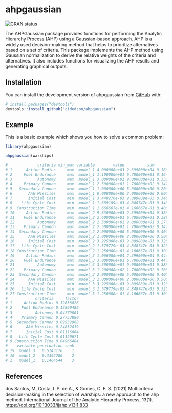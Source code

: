 # ahpgaussian

<!-- badges: start -->

[![CRAN status](https://www.r-pkg.org/badges/version/AHPGaussian)](https://CRAN.R-project.org/package=AHPGaussian)

<!-- badges: end -->

The AHPGaussian package provides functions for performing the Analytic Hierarchy Process (AHP) using a Gaussian-based approach. AHP is a widely used decision-making method that helps to prioritize alternatives based on a set of criteria. This package implements the AHP method using Gaussian normalization to derive the relative weights of the criteria and alternatives. It also includes functions for visualizing the AHP results and generating graphical outputs.

## Installation

You can install the development version of ahpgaussian from [GitHub](https://github.com/) with:

``` r
# install.packages("devtools")
devtools::install_github("cidedson/ahpgaussian")
```

## Example

This is a basic example which shows you how to solve a common problem:

``` r
library(ahpgaussian)
```

``` r
ahpgaussian(warships)
```

``` r
#             criteria min_max variable        value          sum      norm      mean         sd     factor
# 1      Action Radius     max  model_1 4.000000e+03 2.399000e+04 0.1667361 0.3333333 0.14691617 0.44074851
# 2     Fuel Endurance     max  model_1 1.100000e+01 6.700000e+01 0.1641791 0.3333333 0.14950228 0.44850684
# 3           Autonomy     max  model_1 3.000000e+01 9.000000e+01 0.3333333 0.3333333 0.05555556 0.16666667
# 4     Primary Cannon     max  model_1 2.500000e+01 1.700000e+02 0.1470588 0.3333333 0.32263692 0.96791075
# 5   Secondary Cannon     max  model_1 1.000000e+00 5.000000e+00 0.2000000 0.3333333 0.11547005 0.34641016
# 6       AAW Missiles     max  model_1 0.000000e+00 2.000000e+00 0.0000000 0.3333333 0.28867513 0.86602540
# 7       Initial Cost     min  model_1 3.448276e-03 9.899889e-03 0.3483146 0.3333333 0.01297416 0.03892249
# 8    Life Cycle Cost     min  model_1 1.689189e-03 4.848747e-03 0.3483764 0.3333333 0.01302772 0.03908315
# 9  Construction Time     min  model_1 1.666667e-01 4.166667e-01 0.4000000 0.3333333 0.05773503 0.17320508
# 10     Action Radius     max  model_2 9.330000e+03 2.399000e+04 0.3889120 0.3333333 0.14691617 0.44074851
# 11    Fuel Endurance     max  model_2 2.600000e+01 6.700000e+01 0.3880597 0.3333333 0.14950228 0.44850684
# 12          Autonomy     max  model_2 2.500000e+01 9.000000e+01 0.2777778 0.3333333 0.05555556 0.16666667
# 13    Primary Cannon     max  model_2 2.500000e+01 1.700000e+02 0.1470588 0.3333333 0.32263692 0.96791075
# 14  Secondary Cannon     max  model_2 2.000000e+00 5.000000e+00 0.4000000 0.3333333 0.11547005 0.34641016
# 15      AAW Missiles     max  model_2 1.000000e+00 2.000000e+00 0.5000000 0.3333333 0.28867513 0.86602540
# 16      Initial Cost     min  model_2 3.225806e-03 9.899889e-03 0.3258427 0.3333333 0.01297416 0.03892249
# 17   Life Cycle Cost     min  model_2 1.579779e-03 4.848747e-03 0.3258118 0.3333333 0.01302772 0.03908315
# 18 Construction Time     min  model_2 1.250000e-01 4.166667e-01 0.3000000 0.3333333 0.05773503 0.17320508
# 19     Action Radius     max  model_3 1.066000e+04 2.399000e+04 0.4443518 0.3333333 0.14691617 0.44074851
# 20    Fuel Endurance     max  model_3 3.000000e+01 6.700000e+01 0.4477612 0.3333333 0.14950228 0.44850684
# 21          Autonomy     max  model_3 3.500000e+01 9.000000e+01 0.3888889 0.3333333 0.05555556 0.16666667
# 22    Primary Cannon     max  model_3 1.200000e+02 1.700000e+02 0.7058824 0.3333333 0.32263692 0.96791075
# 23  Secondary Cannon     max  model_3 2.000000e+00 5.000000e+00 0.4000000 0.3333333 0.11547005 0.34641016
# 24      AAW Missiles     max  model_3 1.000000e+00 2.000000e+00 0.5000000 0.3333333 0.28867513 0.86602540
# 25      Initial Cost     min  model_3 3.225806e-03 9.899889e-03 0.3258427 0.3333333 0.01297416 0.03892249
# 26   Life Cycle Cost     min  model_3 1.579779e-03 4.848747e-03 0.3258118 0.3333333 0.01302772 0.03908315
# 27 Construction Time     min  model_3 1.250000e-01 4.166667e-01 0.3000000 0.3333333 0.05773503 0.17320508
#            criteria     factor
# 1     Action Radius 0.12638026
# 2    Fuel Endurance 0.12860489
# 3          Autonomy 0.04779001
# 4    Primary Cannon 0.27753880
# 5  Secondary Cannon 0.09932968
# 6      AAW Missiles 0.24832419
# 7      Initial Cost 0.01116064
# 8   Life Cycle Cost 0.01120671
# 9 Construction Time 0.04966484
#    variable punctuation rank
# 19  model_3   0.5143176    1
# 10  model_2   0.3392280    2
# 1   model_1   0.1464544    3
```
## References
dos Santos, M, Costa, I. P. de A., & Gomes, C. F. S. (2021) Multicriteria decision-making in the selection of warships: a new approach to the ahp method. International Journal of the Analytic Hierarchy Process, 13(1). https://doi.org/10.13033/ijahp.v13i1.833

